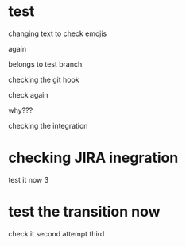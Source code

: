 # test
changing text to check emojis

again

belongs to test branch 

checking the git hook

check again

why???

checking the integration


# checking JIRA inegration

test it now 3


# test the transition now
check it
second attempt
third

